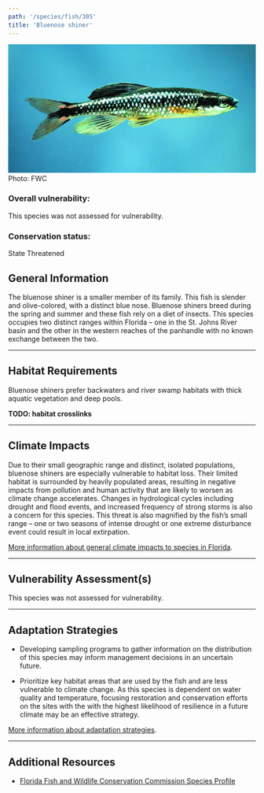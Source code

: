```yaml
---
path: '/species/fish/305'
title: 'Bluenose shiner'
---
```


<content-header icon="freshwater_fish" title="Bluenose shiner" subtitle="Pteronotropis welaka">
</content-header>

<div id="TopSection">

<div class="header-photo"><img src="305.jpg" alt="Photo for 305"/>
<figcaption>Photo: FWC</figcaption></div>

<div>

### Overall vulnerability:

This species was not assessed for vulnerability.



### Conservation status:

State Threatened

</div>
</div>

## General Information

The bluenose shiner is a smaller member of its family.  This fish is slender and olive-colored, with a distinct blue nose.  Bluenose shiners breed during the spring and summer and these fish rely on a diet of insects. This species occupies two distinct ranges within Florida – one in the St. Johns River basin and the other in the western reaches of the panhandle with no known exchange between the two.

<hr />

## Habitat Requirements

Bluenose shiners prefer backwaters and river swamp habitats with thick aquatic vegetation and deep pools.

**TODO: habitat crosslinks**

<hr />

## Climate Impacts

Due to their small geographic range and distinct, isolated populations, bluenose shiners are especially vulnerable to habitat loss. Their limited habitat is surrounded by heavily populated areas, resulting in negative impacts from pollution and human activity that are likely to worsen as climate change accelerates.  Changes in hydrological cycles including drought and flood events, and increased frequency of strong storms is also a concern for this species.  This threat is also magnified by the fish’s small range –  one or two seasons of intense drought or one extreme disturbance event could result in local extirpation.

[More information about general climate impacts to species in Florida](/impacts/species).



<hr />

## Vulnerability Assessment(s)

This species was not assessed for vulnerability.

<hr />

## Adaptation Strategies

- Developing sampling programs to gather information on the distribution of this species may inform management decisions in an uncertain future.

- Prioritize key habitat areas that are used by the fish and are less vulnerable to climate change.   As this species is dependent on water quality and temperature, focusing restoration and conservation efforts on the sites with the with the highest likelihood of resilience in a future climate may be an effective strategy.

[More information about adaptation strategies](/strategies).

<hr />


## Additional Resources

- [Florida Fish and Wildlife Conservation Commission Species Profile](https://myfwc.com/wildlifehabitats/profiles/freshwater/bluenose-shiner/)
